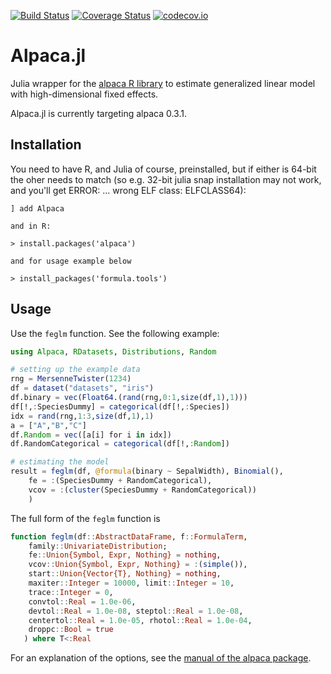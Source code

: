 [![Build Status](https://travis-ci.org/jmboehm/Alpaca.jl.svg?branch=master)](https://travis-ci.org/jmboehm/Alpaca.jl) [![Coverage Status](https://coveralls.io/repos/jmboehm/Alpaca.jl/badge.svg?branch=master&service=github)](https://coveralls.io/github/jmboehm/Alpaca.jl?branch=master) [![codecov.io](http://codecov.io/github/jmboehm/Alpaca.jl/coverage.svg?branch=master)](http://codecov.io/github/jmboehm/Alpaca.jl?branch=master)

# Alpaca.jl

Julia wrapper for the [alpaca R library](https://github.com/amrei-stammann/alpaca) to estimate generalized linear model with high-dimensional fixed effects.

Alpaca.jl is currently targeting alpaca 0.3.1.

## Installation

You need to have R, and Julia of course, preinstalled, but if either is 64-bit the oher needs to match (so e.g. 32-bit julia snap installation may not work, and you'll get ERROR: ... wrong ELF class: ELFCLASS64):

```
] add Alpaca

and in R:

> install.packages('alpaca')

and for usage example below

> install_packages('formula.tools')
```

## Usage

Use the `feglm` function. See the following example:

```julia
using Alpaca, RDatasets, Distributions, Random

# setting up the example data
rng = MersenneTwister(1234)
df = dataset("datasets", "iris")
df.binary = vec(Float64.(rand(rng,0:1,size(df,1),1)))
df[!,:SpeciesDummy] = categorical(df[!,:Species])
idx = rand(rng,1:3,size(df,1),1)
a = ["A","B","C"]
df.Random = vec([a[i] for i in idx])
df.RandomCategorical = categorical(df[!,:Random])

# estimating the model
result = feglm(df, @formula(binary ~ SepalWidth), Binomial(),
    fe = :(SpeciesDummy + RandomCategorical),
    vcov = :(cluster(SpeciesDummy + RandomCategorical))
    )
```

The full form of the `feglm` function is
```julia
function feglm(df::AbstractDataFrame, f::FormulaTerm,
    family::UnivariateDistribution;
    fe::Union{Symbol, Expr, Nothing} = nothing,
    vcov::Union{Symbol, Expr, Nothing} = :(simple()),
    start::Union{Vector{T}, Nothing} = nothing,
    maxiter::Integer = 10000, limit::Integer = 10,
    trace::Integer = 0,
    convtol::Real = 1.0e-06,
    devtol::Real = 1.0e-08, steptol::Real = 1.0e-08,
    centertol::Real = 1.0e-05, rhotol::Real = 1.0e-04,
    droppc::Bool = true
   ) where T<:Real
```
For an explanation of the options, see the [manual of the alpaca package](https://cran.r-project.org/web/packages/alpaca/index.html).
